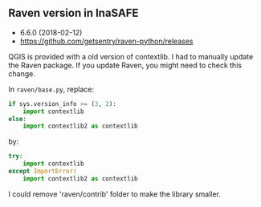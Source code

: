 ## Raven version in InaSAFE
* 6.6.0 (2018-02-12)
* https://github.com/getsentry/raven-python/releases

QGIS is provided with a old version of contextlib. I had to manually update the
Raven package. If you update Raven, you might need to check this change.

In `raven/base.py`, replace:
```python
if sys.version_info >= (3, 2):
    import contextlib
else:
    import contextlib2 as contextlib
```
by:

```python
try:
    import contextlib
except ImportError:
    import contextlib2 as contextlib
```

I could remove 'raven/contrib' folder to make the library smaller.